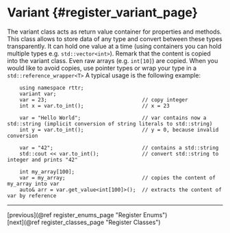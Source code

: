 Variant {#register_variant_page}
=======

The variant class acts as return value container for properties and methods. This class allows to store data of any type and convert between these types transparently.
It can hold one value at a time (using containers you can hold multiple types e.g. `std::vector<int>`). 
Remark that the content is copied into the variant class. Even raw arrays (e.g. `int[10]`) are copied.
When you would like to avoid copies, use pointer types or wrap your type in a `std::reference_wrapper<T>`
A typical usage is the following example:

~~~~{.cpp}
    using namespace rttr;
    variant var;
    var = 23;                               // copy integer
    int x = var.to_int();                   // x = 23
    
    var = "Hello World";                    // var contains now a std::string (implicit conversion of string literals to std::string)
    int y = var.to_int();                   // y = 0, because invalid conversion
    
    var = "42";                             // contains a std::string
    std::cout << var.to_int();              // convert std::string to integer and prints "42"
    
    int my_array[100];
    var = my_array;                         // copies the content of my_array into var
    auto& arr = var.get_value<int[100]>();  // extracts the content of var by reference
~~~~

<hr>

<div type="button" class="btn btn-default">[previous](@ref register_enums_page "Register Enums")</div><div class="btn btn-default">[next](@ref register_classes_page "Register Classes")</div>
